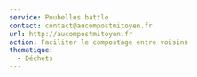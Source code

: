 ```yaml
---
service: Poubelles battle
contact: contact@aucompostmitoyen.fr
url: http://aucompostmitoyen.fr
action: Faciliter le compostage entre voisins
thematique:
  - Déchets
---
```

